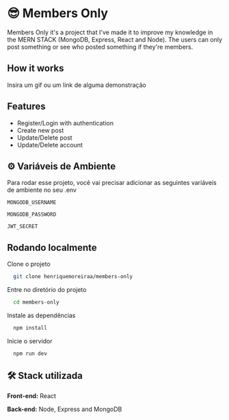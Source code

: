 
# 😎 Members Only

Members Only it's a project that I've made it to improve my knowledge in the MERN STACK (MongoDB, Express, React and Node).
The users can only post something or see who posted something if they're members.


## How it works

Insira um gif ou um link de alguma demonstração


## Features

- Register/Login with authentication
- Create new post
- Update/Delete post
- Update/Delete account


## ⚙️ Variáveis de Ambiente

Para rodar esse projeto, você vai precisar adicionar as seguintes variáveis de ambiente no seu .env

`MONGODB_USERNAME`

`MONGODB_PASSWORD`

`JWT_SECRET`
    
## Rodando localmente

Clone o projeto

```bash
  git clone henriquemoreiraa/members-only
```

Entre no diretório do projeto

```bash
  cd members-only
```

Instale as dependências

```bash
  npm install
```

Inicie o servidor

```bash
  npm run dev
```


## 🛠️ Stack utilizada

**Front-end:** React

**Back-end:** Node, Express and MongoDB

